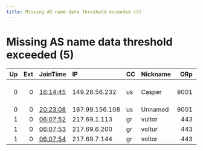 ```yaml
---
title: Missing AS name data threshold exceeded (5)
---
```


# Missing AS name data threshold exceeded (5)

|   Up |   Ext | JoinTime                                                                                            | IP             | CC   | Nickname   |   ORp |   Dirp | Version   | Contact                  | OS    |   eFamMembers |
|-----:|------:|:----------------------------------------------------------------------------------------------------|:---------------|:-----|:-----------|------:|-------:|:----------|:-------------------------|:------|--------------:|
|    0 |     0 | [16:14:45](https://metrics.torproject.org/rs.html#details/13D9BB8DE026BBA90367DDEB3AAE7186900741CF) | 149.28.56.232  | us   | Casper     |  9001 |   9030 | 0.3.2.10  | 0xFFFFFFFF Random Person | Linux |             1 |
|    0 |     0 | [20:23:08](https://metrics.torproject.org/rs.html#details/BC96C975FC7AEC8DD6F8F9109BA1CCEC5405BD63) | 167.99.156.108 | us   | Unnamed    |  9001 |      0 | 0.3.2.10  | None                     | Linux |             1 |
|    1 |     0 | [06:07:52](https://metrics.torproject.org/rs.html#details/DEB0886AE243865293A8CF7BD56E8A52AE33AC0D) | 217.69.1.113   | gr   | vultor     |   443 |      0 | 0.3.2.10  | None                     | Linux |             1 |
|    1 |     0 | [06:07:53](https://metrics.torproject.org/rs.html#details/6ABE5402E202AD30D02ED9E58070881D81F0905C) | 217.69.6.200   | gr   | voltur     |   443 |      0 | 0.3.2.10  | None                     | Linux |             1 |
|    1 |     0 | [06:07:54](https://metrics.torproject.org/rs.html#details/BC057354AAEC8D98EF7A803BB735D7155999E5C4) | 217.69.7.144   | gr   | voltor     |   443 |      0 | 0.3.2.10  | None                     | Linux |             1 |
